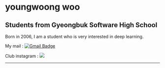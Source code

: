 youngwoong woo
============
## Students from Gyeongbuk Software High School

Born in 2006, I am a student who is very interested in deep learning.


  My mail : [![Gmail Badge](https://img.shields.io/badge/Gmail-d14836?style=flat-square&logo=Gmail&logoColor=white&link=mailto:snugyun01@gmail.com)](mailto:uyeongung06@gmail.com)

  Club instagram : <a href="https://www.instagram.com/gbsw_learning_mc"><img src="https://img.shields.io/badge/Instagram-%23E4405F.svg?style=for-the-badge&logo=Instagram&logoColor=white&link=https://www.instagram.com/gbsw_learning_mc"/></a>
***
